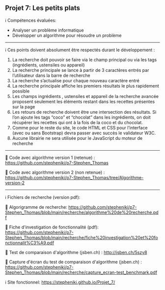﻿Projet 7: Les petits plats
-------------------------------------------------------------------------------------------------------------------------------------------------------------------------
ℹ️ Compétences évaluées: 
- Analyser un problème informatique
- Développer un algorithme pour résoudre un problème
-------------------------------------------------------------------------------------------------------------------------------------------------------------------------
ℹ️ Ces points doivent absolument être respectés durant le développement :

1. La recherche doit pouvoir se faire via le champ principal ou via les tags (ingrédients,
ustensiles ou appareil)
2. La recherche principale se lance à partir de 3 caractères entrés par l’utilisateur dans la
barre de recherche
3. La recherche s’actualise pour chaque nouveau caractère entré
4. La recherche principale affiche les premiers résultats le plus rapidement possible
5. Les champs ingrédients , ustensiles et appareil de la recherche avancée proposent
seulement les éléments restant dans les recettes présentes sur la page
6. Les retours de recherche doivent être une intersection des résultats. Si l’on ajoute les
tags “coco” et “chocolat” dans les ingrédients, on doit récupérer les recettes qui ont à la
fois de la coco et du chocolat.
7. Comme pour le reste du site, le code HTML et CSS pour l’interface (avec ou sans
Bootstrap) devra passer avec succès le validateur W3C.
8. Aucune librairie ne sera utilisée pour le JavaScript du moteur de recherche
-----------------------------------------------------------------------------------------------------------------------------------------------------------------------

📁 Code avec algorithme version 1 (retenue) : https://github.com/stepheniki/p7-Stephen_Thomas 

📁 Code avec algorithme version 2 (non retenue) : https://github.com/stepheniki/p7-Stephen_Thomas/tree/Algorithme-version-2 

-----------------------------------------------------------------------------------------------------------------------------------------------------------------------

ℹ️ Fichiers de recherche (version pdf):

📁 Algorigramme de recherche: https://github.com/stepheniki/p7-Stephen_Thomas/blob/main/recherche/algorithme%20de%20recherche.pdf

📁 Fiche d'investigation de fonctionnalité (pdf): https://github.com/stepheniki/p7-Stephen_Thomas/blob/main/recherche/fiche%20investigation%20et%20fonctionnalit%C3%A9.pdf

📁 Test de comparaison d'algorithme (jsben.ch) : http://jsben.ch/5szy8

📁 Capture d'écran du test de comparaison d'algorithme (jsben.ch) : https://github.com/stepheniki/p7-Stephen_Thomas/blob/main/recherche/capture_ecran-test_benchmark.pdf

ℹ️ Site fonctionnel: https://stepheniki.github.io/Projet_7/
